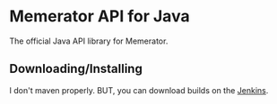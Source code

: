 # Memerator API for Java

The official Java API library for Memerator.

## Downloading/Installing

I don't maven properly. BUT, you can download builds on the [Jenkins](https://jenkins.chew.pw/job/memerator-sdk-java).
